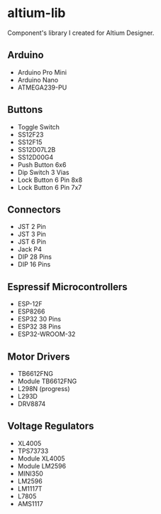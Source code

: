 # altium-lib

Component's library I created for Altium Designer.

## Arduino
- Arduino Pro Mini
- Arduino Nano
- ATMEGA239-PU

## Buttons
- Toggle Switch
- SS12F23
- SS12F15
- SS12D07L2B
- SS12D00G4
- Push Button 6x6
- Dip Switch 3 Vias
- Lock Button 6 Pin 8x8
- Lock Button 6 Pin 7x7

## Connectors
- JST 2 Pin
- JST 3 Pin
- JST 6 Pin
- Jack P4
- DIP 28 Pins
- DIP 16 Pins

## Espressif Microcontrollers
- ESP-12F
- ESP8266
- ESP32 30 Pins
- ESP32 38 Pins
- ESP32-WROOM-32

## Motor Drivers
- TB6612FNG
- Module TB6612FNG
- L298N (progress)
- L293D
- DRV8874

## Voltage Regulators
- XL4005
- TPS73733
- Module XL4005
- Module LM2596
- MINI350
- LM2596
- LM1117T
- L7805
- AMS1117
